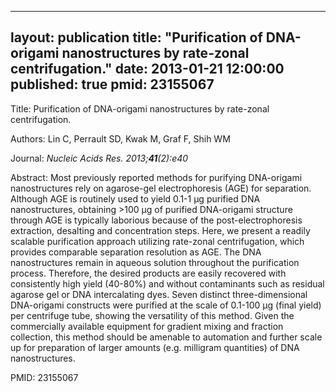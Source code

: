 
---
layout: publication
title:  "Purification of DNA-origami nanostructures by rate-zonal centrifugation."
date:   2013-01-21 12:00:00
published: true
pmid: 23155067
---

Title: Purification of DNA-origami nanostructures by rate-zonal centrifugation.

Authors: Lin C, Perrault SD, Kwak M, Graf F, Shih WM

Journal: *Nucleic Acids Res. 2013;**41**(2):e40*

Abstract: Most previously reported methods for purifying DNA-origami nanostructures rely on agarose-gel electrophoresis (AGE) for separation. Although AGE is routinely used to yield 0.1-1 µg purified DNA nanostructures, obtaining >100 µg of purified DNA-origami structure through AGE is typically laborious because of the post-electrophoresis extraction, desalting and concentration steps. Here, we present a readily scalable purification approach utilizing rate-zonal centrifugation, which provides comparable separation resolution as AGE. The DNA nanostructures remain in aqueous solution throughout the purification process. Therefore, the desired products are easily recovered with consistently high yield (40-80%) and without contaminants such as residual agarose gel or DNA intercalating dyes. Seven distinct three-dimensional DNA-origami constructs were purified at the scale of 0.1-100 µg (final yield) per centrifuge tube, showing the versatility of this method. Given the commercially available equipment for gradient mixing and fraction collection, this method should be amenable to automation and further scale up for preparation of larger amounts (e.g. milligram quantities) of DNA nanostructures.

PMID: 23155067

